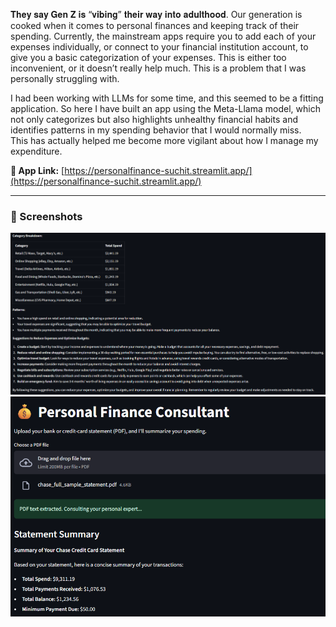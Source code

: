 𝐓𝐡𝐞𝐲 𝐬𝐚𝐲 𝐆𝐞𝐧 𝐙 𝐢𝐬 “𝐯𝐢𝐛𝐢𝐧𝐠” 𝐭𝐡𝐞𝐢𝐫 𝐰𝐚𝐲 𝐢𝐧𝐭𝐨 𝐚𝐝𝐮𝐥𝐭𝐡𝐨𝐨𝐝. Our generation is cooked when it comes to personal finances and keeping track of their spending. Currently, the mainstream apps require you to add each of your expenses individually, or connect to your financial institution account, to give you a basic categorization of your expenses. This is either too inconvenient, or it doesn’t really help much. This is a problem that I was personally struggling with. 

I had been working with LLMs for some time, and this seemed to be a fitting application. So here I have built an app using the Meta-Llama model, which not only categorizes but also highlights unhealthy financial habits and identifies patterns in my spending behavior that I would normally miss.  
This has actually helped me become more vigilant about how I manage my expenditure.

**🔗 App Link:** [https://personalfinance-suchit.streamlit.app/](https://personalfinance-suchit.streamlit.app/)

---

### 📸 Screenshots

<img src="pdf_input.png" alt="Financial Summary Screenshot" width="800"/>

<br/>

<img src="results.png" alt="Heatmap Visualization Screenshot" width="800"/>
